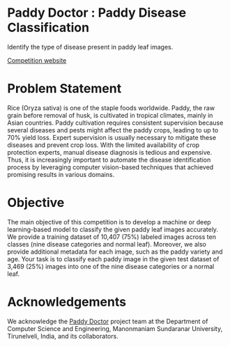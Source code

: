 # Paddy Doctor : Paddy Disease Classification
Identify the type of disease present in paddy leaf images.

[Competition website](https://www.kaggle.com/competitions/paddy-disease-classification/overview)

# Problem Statement
Rice (Oryza sativa) is one of the staple foods worldwide. Paddy, the raw grain before removal of husk, is cultivated in tropical climates, mainly in Asian countries. Paddy cultivation requires consistent supervision because several diseases and pests might affect the paddy crops, leading to up to 70% yield loss. Expert supervision is usually necessary to mitigate these diseases and prevent crop loss. With the limited availability of crop protection experts, manual disease diagnosis is tedious and expensive. Thus, it is increasingly important to automate the disease identification process by leveraging computer vision-based techniques that achieved promising results in various domains.

# Objective
The main objective of this competition is to develop a machine or deep learning-based model to classify the given paddy leaf images accurately. We provide a training dataset of 10,407 (75%) labeled images across ten classes (nine disease categories and normal leaf). Moreover, we also provide additional metadata for each image, such as the paddy variety and age. Your task is to classify each paddy image in the given test dataset of 3,469 (25%) images into one of the nine disease categories or a normal leaf.


# Acknowledgements
We acknowledge the [Paddy Doctor](https://paddydoc.github.io/) project team at the Department of Computer Science and Engineering, Manonmaniam Sundaranar University, Tirunelveli, India, and its collaborators.

